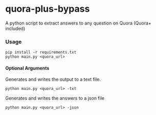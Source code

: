 # quora-plus-bypass
A python script to extract answers to any question on Quora (Quora+ included) 

### Usage
```
pip install -r requirements.txt
python main.py <quora_url> 
```

#### Optional Arguments

Generates and writes the output to a text file.
```
python main.py <quora_url> -txt
```

Generates and writes the answers to a json file
```
python main.py <quora_url> -json
```
